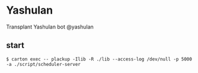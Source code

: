 # Yashulan
Transplant Yashulan bot @yashulan

## start
`
$ carton exec -- plackup -Ilib -R ./lib --access-log /dev/null -p 5000 -a ./script/scheduler-server
`
